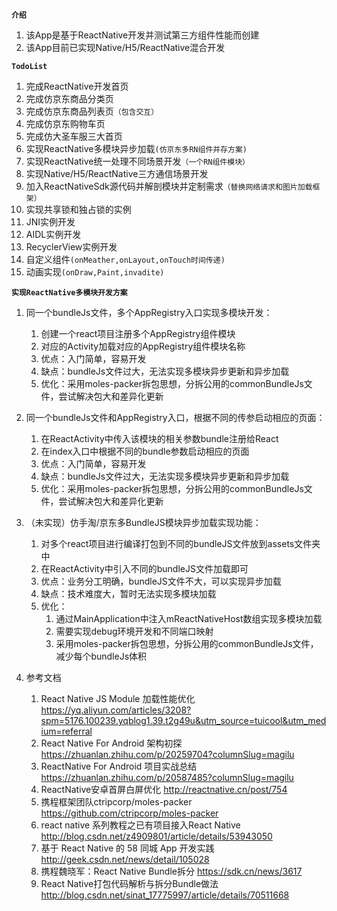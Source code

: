 **`介绍`**

1. 该App是基于ReactNative开发并测试第三方组件性能而创建
2. 该App目前已实现Native/H5/ReactNative混合开发


**`TodoList`**

1. 完成ReactNative开发首页
2. 完成仿京东商品分类页
3. 完成仿京东商品列表页`（包含交互）`
4. 完成仿京东购物车页
5. 完成仿大圣车服三大首页
6. 实现ReactNative多模块异步加载`(仿京东多RN组件并存方案)`
7. 实现ReactNative统一处理不同场景开发`（一个RN组件模块）`
8. 实现Native/H5/ReactNative三方通信场景开发
9. 加入ReactNativeSdk源代码并解剖模块并定制需求`（替换网络请求和图片加载框架）`
10. 实现共享锁和独占锁的实例
11. JNI实例开发
12. AIDL实例开发
13. RecyclerView实例开发
14. 自定义组件`(onMeather,onLayout,onTouch时间传递)`
15. 动画实现`(onDraw,Paint,invadite)`



**`实现ReactNative多模块开发方案`**

1. 同一个bundleJs文件，多个AppRegistry入口实现多模块开发：
    1. 创建一个react项目注册多个AppRegistry组件模块
    2. 对应的Activity加载对应的AppRegistry组件模块名称
    3. 优点：入门简单，容易开发
    4. 缺点：bundleJs文件过大，无法实现多模块异步更新和异步加载
    5. 优化：采用moles-packer拆包思想，分拆公用的commonBundleJs文件，尝试解决包大和差异化更新

2. 同一个bundleJs文件和AppRegistry入口，根据不同的传参启动相应的页面：
    1. 在ReactActivity中传入该模块的相关参数bundle注册给React
    2. 在index入口中根据不同的bundle参数启动相应的页面
    3. 优点：入门简单，容易开发
    4. 缺点：bundleJs文件过大，无法实现多模块异步更新和异步加载
    5. 优化：采用moles-packer拆包思想，分拆公用的commonBundleJs文件，尝试解决包大和差异化更新

3. （未实现）仿手淘/京东多BundleJS模块异步加载实现功能：
    1. 对多个react项目进行编译打包到不同的bundleJS文件放到assets文件夹中
    2. 在ReactActivity中引入不同的bundleJS文件加载即可
    3. 优点：业务分工明确，bundleJS文件不大，可以实现异步加载
    4. 缺点：技术难度大，暂时无法实现多模块加载
    5. 优化：
        1. 通过MainApplication中注入mReactNativeHost数组实现多模块加载
        2. 需要实现debug环境开发和不同端口映射
        3. 采用moles-packer拆包思想，分拆公用的commonBundleJs文件，减少每个bundleJs体积
        
4. 参考文档
    1. React Native JS Module 加载性能优化 https://yq.aliyun.com/articles/3208?spm=5176.100239.yqblog1.39.t2g49u&utm_source=tuicool&utm_medium=referral
    2. React Native For Android 架构初探 https://zhuanlan.zhihu.com/p/20259704?columnSlug=magilu
    3. ReactNative For Android 项目实战总结 https://zhuanlan.zhihu.com/p/20587485?columnSlug=magilu
    4. ReactNative安卓首屏白屏优化 http://reactnative.cn/post/754
    5. 携程框架团队ctripcorp/moles-packer https://github.com/ctripcorp/moles-packer
    6. react native 系列教程之已有项目接入React Native http://blog.csdn.net/z4909801/article/details/53943050
    7. 基于 React Native 的 58 同城 App 开发实践 http://geek.csdn.net/news/detail/105028
    8. 携程魏晓军：React Native Bundle拆分 https://sdk.cn/news/3617
    9. React Native打包代码解析与拆分Bundle做法 http://blog.csdn.net/sinat_17775997/article/details/70511668

